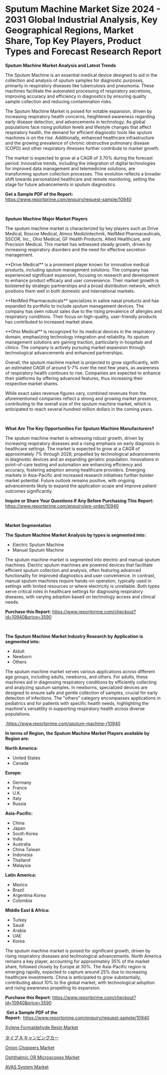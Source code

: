 <p><h1>Sputum Machine Market Size 2024 - 2031 Global Industrial Analysis, Key Geographical Regions, Market Share, Top Key Players, Product Types and Forecast Research Report</h1></p><p><strong>Sputum Machine Market Analysis and Latest Trends</strong></p>
<p><p>The Sputum Machine is an essential medical device designed to aid in the collection and analysis of sputum samples for diagnostic purposes, primarily in respiratory diseases like tuberculosis and pneumonia. These machines facilitate the automated processing of respiratory secretions, improving accuracy and efficiency in diagnostics by ensuring quality sample collection and reducing contamination risks.</p><p>The Sputum Machine Market is poised for notable expansion, driven by increasing respiratory health concerns, heightened awareness regarding early disease detection, and advancements in technology. As global populations face rising pollution levels and lifestyle changes that affect respiratory health, the demand for efficient diagnostic tools like sputum machines is on the rise. Additionally, enhanced healthcare infrastructure and the growing prevalence of chronic obstructive pulmonary disease (COPD) and other respiratory illnesses further contribute to market growth.</p><p>The market is expected to grow at a CAGR of 3.70% during the forecast period. Innovative trends, including the integration of digital technologies for improved data management and telemedicine solutions, are transforming sputum collection processes. This evolution reflects a broader shift towards personalized healthcare and remote monitoring, setting the stage for future advancements in sputum diagnostics.</p></p>
<p><strong>Get a Sample PDF of the Report:&nbsp;</strong> <a href="https://www.reportprime.com/enquiry/request-sample/10940">https://www.reportprime.com/enquiry/request-sample/10940</a></p>
<p>&nbsp;</p>
<p><strong>Sputum Machine Major Market Players</strong></p>
<p><p>The sputum machine market is characterized by key players such as Drive Medical, Roscoe Medical, Atmos Medizintechnik, NeilMed Pharmaceuticals, SSCOR, Inc., Ohio Medical, GF Health Products, Allied Healthcare, and Precision Medical. This market has witnessed steady growth, driven by increasing respiratory disorders and the need for effective secretion management.</p><p>**Drive Medical** is a prominent player known for innovative medical products, including sputum management solutions. The company has experienced significant expansion, focusing on research and development to enhance product efficacy and user convenience. Their market growth is bolstered by strategic partnerships and a broad distribution network, which positions them well in both domestic and international markets.</p><p>**NeilMed Pharmaceuticals** specializes in saline nasal products and has expanded its portfolio to include sputum management devices. The company has seen robust sales due to the rising prevalence of allergies and respiratory conditions. Their focus on high-quality, user-friendly products has contributed to increased market share.</p><p>**Ohio Medical** is recognized for its medical devices in the respiratory domain, emphasizing technology integration and reliability. Its sputum management solutions are gaining traction, particularly in hospitals and clinics. The company is actively pursuing market expansion through technological advancements and enhanced partnerships.</p><p>Overall, the sputum machine market is projected to grow significantly, with an estimated CAGR of around 5-7% over the next few years, as awareness of respiratory health continues to rise. Companies are expected to enhance their platforms by offering advanced features, thus increasing their respective market shares.</p><p>While exact sales revenue figures vary, combined revenues from the aforementioned companies reflect a strong and growing market presence, contributing to the overall size of the sputum machine market, which is anticipated to reach several hundred million dollars in the coming years.</p></p>
<p>&nbsp;</p>
<p><strong>What Are The Key Opportunities For Sputum Machine Manufacturers?</strong></p>
<p><p>The sputum machine market is witnessing robust growth, driven by increasing respiratory diseases and a rising emphasis on early diagnosis in healthcare settings. The market is expected to grow at a CAGR of approximately 7% through 2028, propelled by technological advancements in diagnostic devices and an expanding geriatric population. Innovations in point-of-care testing and automation are enhancing efficiency and accuracy, fostering adoption among healthcare providers. Emerging markets in Asia-Pacific and increased research initiatives further bolster market potential. Future outlook remains positive, with ongoing advancements likely to expand the application scope and improve patient outcomes significantly.</p></p>
<p><strong>Inquire or Share Your Questions If Any Before Purchasing This Report:</strong> <a href="https://www.reportprime.com/enquiry/pre-order/10940">https://www.reportprime.com/enquiry/pre-order/10940</a></p>
<p>&nbsp;</p>
<p><strong>Market Segmentation</strong></p>
<p><strong>The Sputum Machine Market Analysis by types is segmented into:</strong></p>
<p><ul><li>Electric Sputum Machine</li><li>Manual Sputum Machine</li></ul></p>
<p><p>The sputum machine market is segmented into electric and manual sputum machines. Electric sputum machines are powered devices that facilitate efficient sputum collection and analysis, often featuring advanced functionality for improved diagnostics and user convenience. In contrast, manual sputum machines require hands-on operation, typically used in settings with limited resources or where electricity is unreliable. Both types serve critical roles in healthcare settings for diagnosing respiratory diseases, with varying adoption based on technology access and clinical needs.</p></p>
<p><strong>Purchase this Report:&nbsp;</strong><a href="https://www.reportprime.com/checkout?id=10940&price=3590">https://www.reportprime.com/checkout?id=10940&price=3590</a></p>
<p>&nbsp;</p>
<p><strong>The Sputum Machine Market Industry Research by Application is segmented into:</strong></p>
<p><ul><li>Aldult</li><li>Newborn</li><li>Others</li></ul></p>
<p><p>The sputum machine market serves various applications across different age groups, including adults, newborns, and others. For adults, these machines aid in diagnosing respiratory conditions by efficiently collecting and analyzing sputum samples. In newborns, specialized devices are designed to ensure safe and gentle collection of samples, crucial for early detection of infections. The "others" category encompasses applications in pediatrics and for patients with specific health needs, highlighting the machine's versatility in supporting respiratory health across diverse populations.</p></p>
<p><a href="https://www.reportprime.com/sputum-machine-r10940">&nbsp;https://www.reportprime.com/sputum-machine-r10940</a></p>
<p><strong>In terms of Region, the Sputum Machine Market Players available by Region are:</strong></p>
<p>
    <p> <strong> North America: </strong>
        <ul>
            <li>United States</li>
            <li>Canada</li>
        </ul>
        </p> 
    <p> <strong> Europe: </strong>
        <ul>
            <li>Germany</li>
            <li>France</li>
            <li>U.K.</li>
            <li>Italy</li>
            <li>Russia</li>
        </ul>
        </p> 
    <p> <strong> Asia-Pacific: </strong>
        <ul>
            <li>China</li>
            <li>Japan</li>
            <li>South Korea</li>
            <li>India</li>
            <li>Australia</li>
            <li>China Taiwan</li>
            <li>Indonesia</li>
            <li>Thailand</li>
            <li>Malaysia</li>
        </ul>
        </p> 
    <p> <strong> Latin America: </strong>
        <ul>
            <li>Mexico</li>
            <li>Brazil</li>
            <li>Argentina Korea</li>
            <li>Colombia</li>
        </ul>
        </p> 
    <p> <strong> Middle East & Africa: </strong>
        <ul>
            <li>Turkey</li>
            <li>Saudi</li>
            <li>Arabia</li>
            <li>UAE</li>
            <li>Korea</li>
        </ul>
    </p>
    </p>
<p><p>The sputum machine market is poised for significant growth, driven by rising respiratory diseases and technological advancements. North America remains a key player, accounting for approximately 35% of the market share, followed closely by Europe at 30%. The Asia-Pacific region is emerging rapidly, expected to capture around 25% due to increasing healthcare investments. China is anticipated to grow substantially, contributing about 10% to the global market, with technological adoption and rising awareness propelling its expansion.</p></p>
<p><strong>Purchase this Report: </strong><a href="https://www.reportprime.com/checkout?id=10940&price=3590">https://www.reportprime.com/checkout?id=10940&price=3590</a></p>
<p>&nbsp;<strong>Get a Sample PDF of the Report:&nbsp;&nbsp;</strong><a href="https://www.reportprime.com/enquiry/request-sample/10940">https://www.reportprime.com/enquiry/request-sample/10940</a></p>
<p><strong></strong></p>
<p><p><a href="https://www.linkedin.com/pulse/future-insights-xylene-formaldehyde-resin-market-trends-h0hde?trackingId=EubHRp80Q%2FWdYzvl4fBeWA%3D%3D">Xylene Formaldehyde Resin Market</a></p><p><a href="https://medium.com/@raap8632/type-a-rvs-market-%E3%81%AE%E3%82%B0%E3%83%AD%E3%83%BC%E3%83%90%E3%83%AB%E5%B8%82%E5%A0%B4%E6%A6%82%E8%A6%81%E3%81%AF-%E4%B8%96%E7%95%8C%E3%81%8A%E3%82%88%E3%81%B3%E4%B8%BB%E8%A6%81%E5%B8%82%E5%A0%B4%E3%81%AB%E3%81%8A%E3%81%91%E3%82%8B%E6%A5%AD%E7%95%8C%E3%81%AB%E5%BD%B1%E9%9F%BF%E3%82%92%E4%B8%8E%E3%81%88%E3%82%8B%E4%B8%BB%E8%A6%81%E3%81%AA%E3%83%88%E3%83%AC%E3%83%B3%E3%83%89%E3%81%AB%E3%81%A4%E3%81%84%E3%81%A6-%E7%8B%AC%E8%87%AA%E3%81%AE%E8%A6%96%E7%82%B9%E3%82%92%E6%8F%90%E4%BE%9B%E3%81%97%E3%81%BE%E3%81%99-4f21e35995fb">タイプ A キャンピングカー</a></p><p><a href="https://issuu.com/reportprime-2/docs/onion-choppers-market-size-2030.ppt_490db9f028fd23">Onion Choppers Market</a></p><p><a href="https://github.com/DianaWilson796/Market-Research-Report-List-1/blob/main/ophthalmic-or-microscopes-market.md">Ophthalmic OR Microscopes Market</a></p><p><a href="https://issuu.com/reportprime-2/docs/avas-system-market-size-2030.pptx_98538b2dd3eb1b">AVAS System Market</a></p></p>